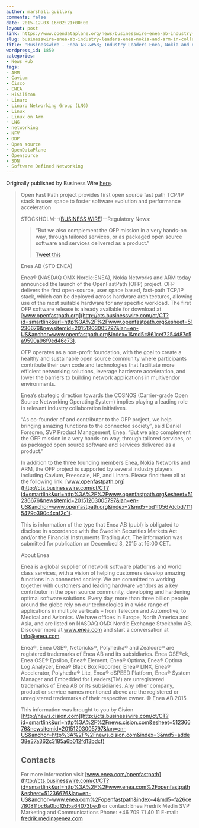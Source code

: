 ```yaml
---
author: marshall.guillory
comments: false
date: 2015-12-03 16:02:21+00:00
layout: post
link: https://www.opendataplane.org/news/businesswire-enea-ab-industry-leaders-enea-nokia-and-arm-in-collaboration-project-to-deliver-fast-internet-protocol-communication-in-virtualized-networks-openfastpath/
slug: businesswire-enea-ab-industry-leaders-enea-nokia-and-arm-in-collaboration-project-to-deliver-fast-internet-protocol-communication-in-virtualized-networks-openfastpath
title: 'Businesswire - Enea AB &#58; Industry Leaders Enea, Nokia and ARM in Collaboration Project to Deliver Fast Internet Protocol Communication in Virtualized Networks (OpenFastPath)'
wordpress_id: 1850
categories:
- News Hub
tags:
- ARM
- Cavium
- Cisco
- ENEA
- HiSilicon
- Linaro
- Linaro Networking Group (LNG)
- Linux
- Linux on Arm
- LNG
- networking
- NFV
- ODP
- Open source
- OpenDataPlane
- Opensource
- SDN
- Software Defined Networking
---
```


Originally published by Business Wire [here](http://www.businesswire.com/news/home/20151203005797/en/Enea-AB-Industry-Leaders-Enea-Nokia-ARM).

<blockquote markdown="1">
Open Fast Path project provides first open source fast path TCP/IP stack in user space to foster software evolution and performance acceleration

STOCKHOLM--([BUSINESS WIRE](http://www.businesswire.com/))--Regulatory News:

<blockquote markdown="1">

“But we also complement the OFP mission in a very hands-on way, through tailored services, or as packaged open source software and services delivered as a product.”

[Tweet this](http://www.businesswire.com/news/home/20151203005797/en/Enea-AB-Industry-Leaders-Enea-Nokia-ARM#)
</blockquote>

Enea AB (STO:ENEA)

Enea® (NASDAQ OMX Nordic:ENEA), Nokia Networks and ARM today announced the launch of the OpenFastPath (OFP) project. OFP delivers the first open-source, user space based, fast-path TCP/IP stack, which can be deployed across hardware architectures, allowing use of the most suitable hardware for any specific workload. The first OFP software release is already available for download at [www.openfastpath.org](http://cts.businesswire.com/ct/CT?id=smartlink&url=http%3A%2F%2Fwww.openfastpath.org&esheet=51236676&newsitemid=20151203005797&lan=en-US&anchor=www.openfastpath.org&index=1&md5=861cef7254d87c5a9590a96f9ed46c73).

OFP operates as a non-profit foundation, with the goal to create a healthy and sustainable open source community where participants contribute their own code and technologies that facilitate more efficient networking solutions, leverage hardware acceleration, and lower the barriers to building network applications in multivendor environments.

Enea’s strategic direction towards the COSNOS (Carrier-grade Open Source Networking Operating System) implies playing a leading role in relevant industry collaboration initiatives.

“As co-founder of and contributor to the OFP project, we help bringing amazing functions to the connected society”, said Daniel Forsgren, SVP Product Management, Enea. “But we also complement the OFP mission in a very hands-on way, through tailored services, or as packaged open source software and services delivered as a product.”

In addition to the three founding members Enea, Nokia Networks and ARM, the OFP project is supported by several industry players including Cavium, Freescale, HP, and Linaro. Please find them all at the following link: [www.openfastpath.org](http://cts.businesswire.com/ct/CT?id=smartlink&url=http%3A%2F%2Fwww.openfastpath.org&esheet=51236676&newsitemid=20151203005797&lan=en-US&anchor=www.openfastpath.org&index=2&md5=bd1f0567dcbd7f1f5479b390c4caf2c1).

This is information of the type that Enea AB (publ) is obligated to disclose in accordance with the Swedish Securities Markets Act and/or the Financial Instruments Trading Act. The information was submitted for publication on Decembed 3, 2015 at 16:00 CET.

About Enea

Enea is a global supplier of network software platforms and world class services, with a vision of helping customers develop amazing functions in a connected society. We are committed to working together with customers and leading hardware vendors as a key contributor in the open source community, developing and hardening optimal software solutions. Every day, more than three billion people around the globe rely on our technologies in a wide range of applications in multiple verticals – from Telecom and Automotive, to Medical and Avionics. We have offices in Europe, North America and Asia, and are listed on NASDAQ OMX Nordic Exchange Stockholm AB. Discover more at www.enea.com and start a conversation at info@enea.com.

Enea®, Enea OSE®, Netbricks®, Polyhedra® and Zealcore® are registered trademarks of Enea AB and its subsidiaries. Enea OSE®ck, Enea OSE® Epsilon, Enea® Element, Enea® Optima, Enea® Optima Log Analyzer, Enea® Black Box Recorder, Enea® LINX, Enea® Accelerator, Polyhedra® Lite, Enea® dSPEED Platform, Enea® System Manager and Embedded for Leaders(TM) are unregistered trademarks of Enea AB or its subsidiaries. Any other company, product or service names mentioned above are the registered or unregistered trademarks of their respective owner. © Enea AB 2015.

This information was brought to you by Cision [http://news.cision.com](http://cts.businesswire.com/ct/CT?id=smartlink&url=http%3A%2F%2Fnews.cision.com&esheet=51236676&newsitemid=20151203005797&lan=en-US&anchor=http%3A%2F%2Fnews.cision.com&index=3&md5=adde38e37a362c3185a6b012fd13bdcf)

## Contacts

For more information visit [www.enea.com/openfastpath](http://cts.businesswire.com/ct/CT?id=smartlink&url=http%3A%2F%2Fwww.enea.com%2Fopenfastpath&esheet=51236676&lan=en-US&anchor=www.enea.com%2Fopenfastpath&index=4&md5=fa26ce780811bc6a0bd12d5a64073bed) or contact:
Enea
Fredrik Medin
SVP Marketing and Communications
Phone: +46 709 71 40 11
E-mail: [fredrik.medin@enea.com](mailto:fredrik.medin@enea.com)

</blockquote>

